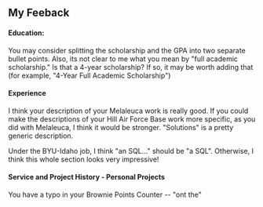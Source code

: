 ## My Feeback

#### Education:

You may consider splitting the scholarship and the GPA into two separate bullet points.  Also, its not clear to me what you mean by "full academic scholarship."  Is that a 4-year scholarship?  If so, it may be worth adding that (for example, "4-Year Full Academic Scholarship")

#### Experience

I think your description of your Melaleuca work is really good.  If you could make the descriptions of your Hill Air Force Base work more specific, as you did with Melaleuca, I think it would be stronger.  "Solutions" is a pretty generic description.

Under the BYU-Idaho job, I think "an SQL..." should be "a SQL".  Otherwise, I think this whole section looks very impressive!


#### Service and Project History - Personal Projects

You have a typo in your Brownie Points Counter -- "ont the"
